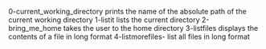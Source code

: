 0-current_working_directory prints the name of the absolute path of the current working directory
1-listit lists the current directory
2-bring_me_home takes the user to the home directory
3-listfiles displays the contents of a file in long format
4-listmorefiles- list all files in long format
